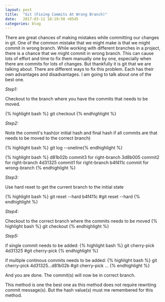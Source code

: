 ```yaml
---
layout: post
title:  "Git (Fixing Commits At Wrong Branch)"
date:   2017-03-11 18:19:50 +0545
categories: blog
---
```


There are great chances of making mistakes while committing our changes in git. One of the common mistake that we might make is that we might commit in wrong branch.
While working with different branches in a project, there is a chance that we might commit in wrong branch. This can cause lots of effort and time to fix them manually one by one, especially when there are commits for lots of changes.
But thankfully it is git that we are talking about. There are different ways to fix this problem. Each has their own advantages and disadvantages. I am going to talk about one of the best one.

_Step1:_

  Checkout to the branch where you have the commits that needs to be moved.
  
  {% highlight bash %}
  git checkout <wrong-branch>{% endhighlight %}
  
_Step2:_

  Note the commit's hash(or initial hash and final hash if all commits are that needs to be moved to the correct branch)
  
  {% highlight bash %}
  git log --oneline{% endhighlight %}
  
  {% highlight bash %}
d81b02b commit3 for right-branch
3d8b005 commit2 for right-branch
4d31325 commit1 for right-branch
b4f411c commit for wrong-branch
{% endhighlight %}
  
_Step3:_

  Use hard reset to get the current branch to the initial state
  
  {% highlight bash %}
  git reset --hard b4f411c #git reset --hard <hash>{% endhighlight %}

_Step4:_

  Checkout to the correct branch where the commits needs to be moved
   {% highlight bash %}
  git checkout <right-branch>{% endhighlight %}

_Step5:_

  if single commit needs to be added:
  {% highlight bash %}
  git cherry-pick 4d31325 #git cherry-pick <hash>{% endhighlight %}

  if multiple continous commits needs to be added:
  {% highlight bash %}
  git cherry-pick 4d31325...d81b02b #git cherry-pick <inital-hash>...<final-hash> {% endhighlight %}

And you are done. The commit(s) will now be in correct branch. 

This method is one the best one as this method does not require rewriting commit message(s). But the hash value(s) must me remembered for this method.
